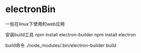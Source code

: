 # electronBin
一些在linux下使用的web应用


安装build工具
npm install electron-builder
npm install electron

build命令
./node_modules/.bin/electron-builder build

